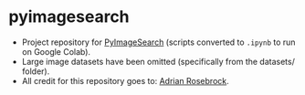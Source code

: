 # pyimagesearch
* Project repository for [PyImageSearch](https://www.pyimagesearch.com/) (scripts converted to ```.ipynb``` to run on Google Colab).
* Large image datasets have been omitted (specifically from the datasets/ folder).
* All credit for this repository goes to: [Adrian Rosebrock](https://github.com/jrosebr1).

